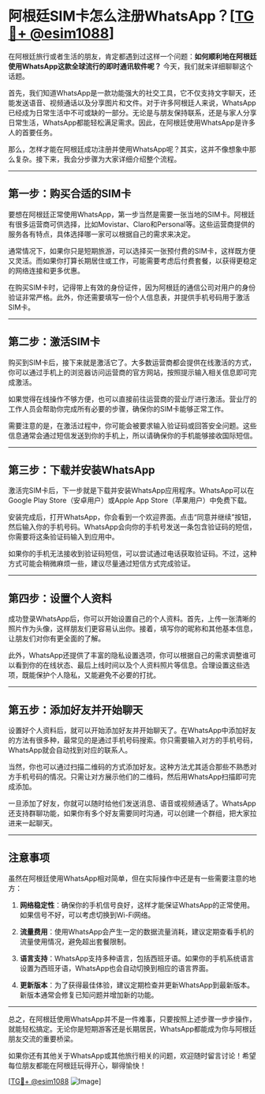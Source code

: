 # 阿根廷SIM卡怎么注册WhatsApp？[[TG💪+ @esim1088](https://t.me/s/esim1088)]

在阿根廷旅行或者生活的朋友，肯定都遇到过这样一个问题：**如何顺利地在阿根廷使用WhatsApp这款全球流行的即时通讯软件呢？** 今天，我们就来详细聊聊这个话题。

首先，我们知道WhatsApp是一款功能强大的社交工具，它不仅支持文字聊天，还能发送语音、视频通话以及分享图片和文件。对于许多阿根廷人来说，WhatsApp已经成为日常生活中不可或缺的一部分。无论是与朋友保持联系，还是与家人分享日常生活，WhatsApp都能轻松满足需求。因此，在阿根廷使用WhatsApp是许多人的首要任务。

那么，怎样才能在阿根廷成功注册并使用WhatsApp呢？其实，这并不像想象中那么复杂。接下来，我会分步骤为大家详细介绍整个流程。

---

## 第一步：购买合适的SIM卡

要想在阿根廷正常使用WhatsApp，第一步当然是需要一张当地的SIM卡。阿根廷有很多运营商可供选择，比如Movistar、Claro和Personal等。这些运营商提供的服务各有特点，具体选择哪一家可以根据自己的需求来决定。

通常情况下，如果你只是短期旅游，可以选择买一张预付费的SIM卡，这样既方便又灵活。而如果你打算长期居住或工作，可能需要考虑后付费套餐，以获得更稳定的网络连接和更多优惠。

在购买SIM卡时，记得带上有效的身份证件，因为阿根廷的通信公司对用户的身份验证非常严格。此外，你还需要填写一份个人信息表，并提供手机号码用于激活SIM卡。

---

## 第二步：激活SIM卡

购买到SIM卡后，接下来就是激活它了。大多数运营商都会提供在线激活的方式，你可以通过手机上的浏览器访问运营商的官方网站，按照提示输入相关信息即可完成激活。

如果觉得在线操作不够方便，也可以直接前往运营商的营业厅进行激活。营业厅的工作人员会帮助你完成所有必要的步骤，确保你的SIM卡能够正常工作。

需要注意的是，在激活过程中，你可能会被要求输入验证码或回答安全问题。这些信息通常会通过短信发送到你的手机上，所以请确保你的手机能够接收国际短信。

---

## 第三步：下载并安装WhatsApp

激活完SIM卡后，下一步就是下载并安装WhatsApp应用程序。WhatsApp可以在Google Play Store（安卓用户）或Apple App Store（苹果用户）中免费下载。

安装完成后，打开WhatsApp，你会看到一个欢迎界面。点击“同意并继续”按钮，然后输入你的手机号码。WhatsApp会向你的手机号发送一条包含验证码的短信，你需要将这条验证码输入到应用中。

如果你的手机无法接收到验证码短信，可以尝试通过电话获取验证码。不过，这种方式可能会稍微麻烦一些，建议尽量通过短信方式完成验证。

---

## 第四步：设置个人资料

成功登录WhatsApp后，你可以开始设置自己的个人资料。首先，上传一张清晰的照片作为头像，这样朋友们更容易认出你。接着，填写你的昵称和其他基本信息，让朋友们对你有更全面的了解。

此外，WhatsApp还提供了丰富的隐私设置选项，你可以根据自己的需求调整谁可以看到你的在线状态、最后上线时间以及个人资料照片等信息。合理设置这些选项，既能保护个人隐私，又能避免不必要的打扰。

---

## 第五步：添加好友并开始聊天

设置好个人资料后，就可以开始添加好友并开始聊天了。在WhatsApp中添加好友的方法有很多种，最常见的是通过手机号码搜索。你只需要输入对方的手机号码，WhatsApp就会自动找到对应的联系人。

当然，你也可以通过扫描二维码的方式添加好友。这种方法尤其适合那些不熟悉对方手机号码的情况。只需让对方展示他们的二维码，然后用WhatsApp扫描即可完成添加。

一旦添加了好友，你就可以随时给他们发送消息、语音或视频通话了。WhatsApp还支持群聊功能，如果你有多个好友需要同时沟通，可以创建一个群组，把大家拉进来一起聊天。

---

## 注意事项

虽然在阿根廷使用WhatsApp相对简单，但在实际操作中还是有一些需要注意的地方：

1. **网络稳定性**：确保你的手机信号良好，这样才能保证WhatsApp的正常使用。如果信号不好，可以考虑切换到Wi-Fi网络。
   
2. **流量费用**：使用WhatsApp会产生一定的数据流量消耗，建议定期查看手机的流量使用情况，避免超出套餐限制。

3. **语言支持**：WhatsApp支持多种语言，包括西班牙语。如果你的手机系统语言设置为西班牙语，WhatsApp也会自动切换到相应的语言界面。

4. **更新版本**：为了获得最佳体验，建议定期检查并更新WhatsApp到最新版本。新版本通常会修复已知问题并增加新的功能。

---

总之，在阿根廷使用WhatsApp并不是一件难事，只要按照上述步骤一步步操作，就能轻松搞定。无论你是短期游客还是长期居民，WhatsApp都能成为你与阿根廷朋友交流的重要桥梁。

如果你还有其他关于WhatsApp或其他旅行相关的问题，欢迎随时留言讨论！希望每位朋友都能在阿根廷玩得开心，聊得愉快！

[[TG💪+ @esim1088](https://t.me/s/esim1088) ![Image](https://i.postimg.cc/4NQfJmqS/Snipaste-2025-05-13-00-14-12.png)]